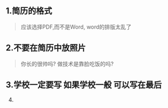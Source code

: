 ## 1.简历的格式

>  应该选择PDF,而不是Word, word的排版太乱了

## 2.不要在简历中放照片

> 你长的很帅吗?  做技术是靠脸吃饭的吗?

## 3.学校一定要写  如果学校一般 可以写在最后



4.
